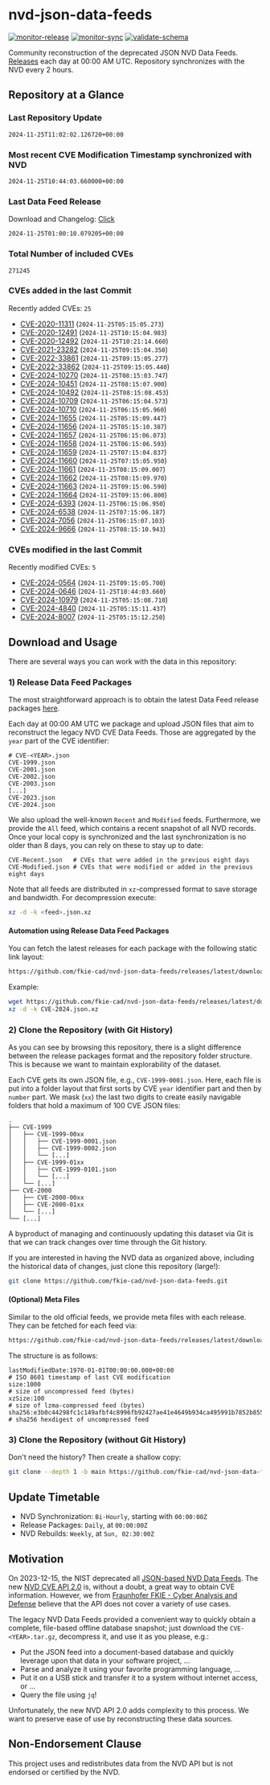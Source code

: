 # nvd-json-data-feeds

[![monitor-release](https://github.com/fkie-cad/nvd-json-data-feeds/actions/workflows/monitor_release.yml/badge.svg)](https://github.com/fkie-cad/nvd-json-data-feeds/actions/workflows/monitor_release.yml)
[![monitor-sync](https://github.com/fkie-cad/nvd-json-data-feeds/actions/workflows/monitor_sync.yml/badge.svg)](https://github.com/fkie-cad/nvd-json-data-feeds/actions/workflows/monitor_sync.yml)
[![validate-schema](https://github.com/fkie-cad/nvd-json-data-feeds/actions/workflows/validate_schema.yml/badge.svg)](https://github.com/fkie-cad/nvd-json-data-feeds/actions/workflows/validate_schema.yml)

Community reconstruction of the deprecated JSON NVD Data Feeds.
[Releases](https://github.com/fkie-cad/nvd-json-data-feeds/releases/latest) each day at 00:00 AM UTC.
Repository synchronizes with the NVD every 2 hours.

## Repository at a Glance

### Last Repository Update

```plain
2024-11-25T11:02:02.126720+00:00
```

### Most recent CVE Modification Timestamp synchronized with NVD

```plain
2024-11-25T10:44:03.660000+00:00
```

### Last Data Feed Release

Download and Changelog: [Click](https://github.com/fkie-cad/nvd-json-data-feeds/releases/latest)

```plain
2024-11-25T01:00:10.079205+00:00
```

### Total Number of included CVEs

```plain
271245
```

### CVEs added in the last Commit

Recently added CVEs: `25`

- [CVE-2020-11311](CVE-2020/CVE-2020-113xx/CVE-2020-11311.json) (`2024-11-25T05:15:05.273`)
- [CVE-2020-12491](CVE-2020/CVE-2020-124xx/CVE-2020-12491.json) (`2024-11-25T10:15:04.983`)
- [CVE-2020-12492](CVE-2020/CVE-2020-124xx/CVE-2020-12492.json) (`2024-11-25T10:21:14.660`)
- [CVE-2021-23282](CVE-2021/CVE-2021-232xx/CVE-2021-23282.json) (`2024-11-25T09:15:04.350`)
- [CVE-2022-33861](CVE-2022/CVE-2022-338xx/CVE-2022-33861.json) (`2024-11-25T09:15:05.277`)
- [CVE-2022-33862](CVE-2022/CVE-2022-338xx/CVE-2022-33862.json) (`2024-11-25T09:15:05.440`)
- [CVE-2024-10270](CVE-2024/CVE-2024-102xx/CVE-2024-10270.json) (`2024-11-25T08:15:03.747`)
- [CVE-2024-10451](CVE-2024/CVE-2024-104xx/CVE-2024-10451.json) (`2024-11-25T08:15:07.900`)
- [CVE-2024-10492](CVE-2024/CVE-2024-104xx/CVE-2024-10492.json) (`2024-11-25T08:15:08.453`)
- [CVE-2024-10709](CVE-2024/CVE-2024-107xx/CVE-2024-10709.json) (`2024-11-25T06:15:04.573`)
- [CVE-2024-10710](CVE-2024/CVE-2024-107xx/CVE-2024-10710.json) (`2024-11-25T06:15:05.960`)
- [CVE-2024-11655](CVE-2024/CVE-2024-116xx/CVE-2024-11655.json) (`2024-11-25T05:15:09.447`)
- [CVE-2024-11656](CVE-2024/CVE-2024-116xx/CVE-2024-11656.json) (`2024-11-25T05:15:10.387`)
- [CVE-2024-11657](CVE-2024/CVE-2024-116xx/CVE-2024-11657.json) (`2024-11-25T06:15:06.073`)
- [CVE-2024-11658](CVE-2024/CVE-2024-116xx/CVE-2024-11658.json) (`2024-11-25T06:15:06.593`)
- [CVE-2024-11659](CVE-2024/CVE-2024-116xx/CVE-2024-11659.json) (`2024-11-25T07:15:04.837`)
- [CVE-2024-11660](CVE-2024/CVE-2024-116xx/CVE-2024-11660.json) (`2024-11-25T07:15:05.950`)
- [CVE-2024-11661](CVE-2024/CVE-2024-116xx/CVE-2024-11661.json) (`2024-11-25T08:15:09.007`)
- [CVE-2024-11662](CVE-2024/CVE-2024-116xx/CVE-2024-11662.json) (`2024-11-25T08:15:09.970`)
- [CVE-2024-11663](CVE-2024/CVE-2024-116xx/CVE-2024-11663.json) (`2024-11-25T09:15:06.590`)
- [CVE-2024-11664](CVE-2024/CVE-2024-116xx/CVE-2024-11664.json) (`2024-11-25T09:15:06.800`)
- [CVE-2024-6393](CVE-2024/CVE-2024-63xx/CVE-2024-6393.json) (`2024-11-25T06:15:06.950`)
- [CVE-2024-6538](CVE-2024/CVE-2024-65xx/CVE-2024-6538.json) (`2024-11-25T07:15:06.187`)
- [CVE-2024-7056](CVE-2024/CVE-2024-70xx/CVE-2024-7056.json) (`2024-11-25T06:15:07.103`)
- [CVE-2024-9666](CVE-2024/CVE-2024-96xx/CVE-2024-9666.json) (`2024-11-25T08:15:10.943`)


### CVEs modified in the last Commit

Recently modified CVEs: `5`

- [CVE-2024-0564](CVE-2024/CVE-2024-05xx/CVE-2024-0564.json) (`2024-11-25T09:15:05.700`)
- [CVE-2024-0646](CVE-2024/CVE-2024-06xx/CVE-2024-0646.json) (`2024-11-25T10:44:03.660`)
- [CVE-2024-10979](CVE-2024/CVE-2024-109xx/CVE-2024-10979.json) (`2024-11-25T05:15:08.710`)
- [CVE-2024-4840](CVE-2024/CVE-2024-48xx/CVE-2024-4840.json) (`2024-11-25T05:15:11.437`)
- [CVE-2024-8007](CVE-2024/CVE-2024-80xx/CVE-2024-8007.json) (`2024-11-25T05:15:12.250`)


## Download and Usage

There are several ways you can work with the data in this repository:

### 1) Release Data Feed Packages

The most straightforward approach is to obtain the latest Data Feed release packages [here](https://github.com/fkie-cad/nvd-json-data-feeds/releases/latest).

Each day at 00:00 AM UTC we package and upload JSON files that aim to reconstruct the legacy NVD CVE Data Feeds.
Those are aggregated by the `year` part of the CVE identifier:

```
# CVE-<YEAR>.json
CVE-1999.json
CVE-2001.json
CVE-2002.json
CVE-2003.json
[...]
CVE-2023.json
CVE-2024.json
```

We also upload the well-known `Recent` and `Modified` feeds.
Furthermore, we provide the `All` feed, which contains a recent snapshot of all NVD records.
Once your local copy is synchronized and the last synchronization is no older than 8 days, you can rely on these to stay up to date:

```plain
CVE-Recent.json   # CVEs that were added in the previous eight days
CVE-Modified.json # CVEs that were modified or added in the previous eight days
```

Note that all feeds are distributed in `xz`-compressed format to save storage and bandwidth.
For decompression execute:

```sh
xz -d -k <feed>.json.xz
```

#### Automation using Release Data Feed Packages

You can fetch the latest releases for each package with the following static link layout:

```sh
https://github.com/fkie-cad/nvd-json-data-feeds/releases/latest/download/CVE-<YEAR>.json.xz
```

Example:

```sh
wget https://github.com/fkie-cad/nvd-json-data-feeds/releases/latest/download/CVE-2024.json.xz
xz -d -k CVE-2024.json.xz
```

### 2) Clone the Repository (with Git History)

As you can see by browsing this repository, there is a slight difference between the release packages format and the repository folder structure.
This is because we want to maintain explorability of the dataset.

Each CVE gets its own JSON file, e.g., `CVE-1999-0001.json`.
Here, each file is put into a folder layout that first sorts by CVE `year` identifier part and then by `number` part.
We mask (`xx`) the last two digits to create easily navigable folders that hold a maximum of 100 CVE JSON files:

```plain
.
├── CVE-1999
│   ├── CVE-1999-00xx
│   │   ├── CVE-1999-0001.json
│   │   ├── CVE-1999-0002.json
│   │   └── [...]
│   ├── CVE-1999-01xx
│   │   ├── CVE-1999-0101.json
│   │   └── [...]
│   └── [...]
├── CVE-2000
│   ├── CVE-2000-00xx
│   ├── CVE-2000-01xx
│   └── [...]
└── [...]
```

A byproduct of managing and continuously updating this dataset via Git is that we can track changes over time through the Git history.

If you are interested in having the NVD data as organized above, including the historical data of changes, just clone this repository (large!):

```sh
git clone https://github.com/fkie-cad/nvd-json-data-feeds.git
```

#### (Optional) Meta Files

Similar to the old official feeds, we provide meta files with each release. They can be fetched for each feed via:

```sh
https://github.com/fkie-cad/nvd-json-data-feeds/releases/latest/download/CVE-<YEAR>.meta
```

The structure is as follows:

```plain
lastModifiedDate:1970-01-01T00:00:00.000+00:00                          # ISO 8601 timestamp of last CVE modification
size:1000                                                               # size of uncompressed feed (bytes)
xzSize:100                                                              # size of lzma-compressed feed (bytes)
sha256:e3b0c44298fc1c149afbf4c8996fb92427ae41e4649b934ca495991b7852b855 # sha256 hexdigest of uncompressed feed
```

### 3) Clone the Repository (without Git History)

Don't need the history? Then create a shallow copy:

```sh
git clone --depth 1 -b main https://github.com/fkie-cad/nvd-json-data-feeds.git
```


## Update Timetable

* NVD Synchronization: `Bi-Hourly`, starting with `00:00:00Z`
* Release Packages: `Daily`, at `00:00:00Z`
* NVD Rebuilds: `Weekly`, at `Sun, 02:30:00Z`


## Motivation

On 2023-12-15, the NIST deprecated all [JSON-based NVD Data Feeds](https://nvd.nist.gov/vuln/data-feeds#divRetirementBanner-1).
The new [NVD CVE API 2.0](https://nvd.nist.gov/developers/vulnerabilities) is, without a doubt, a great way to obtain CVE information.
However, we from [Fraunhofer FKIE - Cyber Analysis and Defense](https://www.fkie.fraunhofer.de/en/departments/cad.html) believe that the API does not cover a variety of use cases.

The legacy NVD Data Feeds provided a convenient way to quickly obtain a complete, file-based offline database snapshot; just download the `CVE-<YEAR>.tar.gz`, decompress it, and use it as you please, e.g.:

- Put the JSON feed into a document-based database and quickly leverage upon that data in your software project, ...
- Parse and analyze it using your favorite programming language, ...
- Put it on a USB stick and transfer it to a system without internet access, or ...
- Query the file using `jq`!

Unfortunately, the new NVD API 2.0 adds complexity to this process.
We want to preserve ease of use by reconstructing these data sources.

## Non-Endorsement Clause

This project uses and redistributes data from the NVD API but is not endorsed or certified by the NVD.